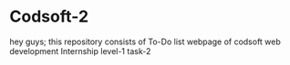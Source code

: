 # Codsoft-2
hey guys; this repository consists of To-Do list webpage of codsoft web development Internship level-1 task-2

